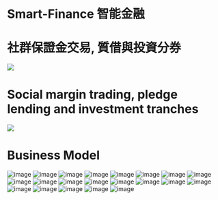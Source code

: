 # Smart-Finance 智能金融
# 社群保證金交易, 質借與投資分券
[![](http://img.youtube.com/vi/v4LLT9rDiuA/0.jpg)](http://www.youtube.com/watch?v=v4LLT9rDiuA "Margin Trading & Pledge Lending")
#
# Social margin trading, pledge lending and investment tranches
[![](http://img.youtube.com/vi/ZifyoLsVPvw/3.jpg)](http://www.youtube.com/watch?v=ZifyoLsVPvw "Margin& pledge")
#
# Business Model
![image](/images/投影片01.jpg)
![image](/images/投影片02.jpg)
![image](/images/投影片03.jpg)
![image](/images/投影片04.jpg)
![image](/images/投影片05.jpg)
![image](/images/投影片06.jpg)
![image](/images/投影片07.jpg)
![image](/images/投影片08.jpg)
![image](/images/投影片09.jpg)
![image](/images/投影片10.jpg)
![image](/images/投影片11.jpg)
![image](/images/投影片12.jpg)
![image](/images/投影片13.jpg)
![image](/images/投影片14.jpg)
![image](/images/投影片15.jpg)
![image](/images/投影片16.jpg)
![image](/images/投影片17.jpg)
![image](/images/投影片18.jpg)
![image](/images/投影片19.jpg)
![image](/images/投影片20.jpg)
![image](/images/投影片21.jpg)
